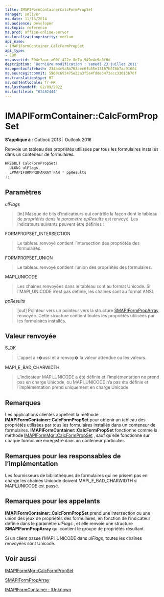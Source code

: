 ```yaml
---
title: IMAPIFormContainerCalcFormPropSet
manager: soliver
ms.date: 11/16/2014
ms.audience: Developer
ms.topic: reference
ms.prod: office-online-server
ms.localizationpriority: medium
api_name:
- IMAPIFormContainer.CalcFormPropSet
api_type:
- COM
ms.assetid: 594e3aac-a00f-422e-8e7a-949e4c9a3f8d
description: 'Derniére modification : samedi 23 juillet 2011'
ms.openlocfilehash: 234b4c9a8a763cec6fb55e13167b676b7ac91604
ms.sourcegitcommit: 5969c693475e22a3f5a4fdde3473ecc33013b76f
ms.translationtype: MT
ms.contentlocale: fr-FR
ms.lasthandoff: 02/09/2022
ms.locfileid: "62462444"
---
```

# <a name="imapiformcontainercalcformpropset"></a>IMAPIFormContainer::CalcFormPropSet

  
  
**S’applique à** : Outlook 2013 | Outlook 2016 
  
Renvoie un tableau des propriétés utilisées par tous les formulaires installés dans un conteneur de formulaires.
  
```cpp
HRESULT CalcFormPropSet(
  ULONG ulFlags,
  LPMAPIFORMPROPARRAY FAR * ppResults
);
```

## <a name="parameters"></a>Paramètres

 _ulFlags_
  
> [in] Masque de bits d’indicateurs qui contrôle la façon dont le tableau de _propriétés dans le paramètre ppResults_ est renvoyé. Les indicateurs suivants peuvent être définies : 
    
FORMPROPSET_INTERSECTION 
  
> Le tableau renvoyé contient l’intersection des propriétés des formulaires.
    
FORMPROPSET_UNION 
  
> Le tableau renvoyé contient l’union des propriétés des formulaires.
    
MAPI_UNICODE 
  
> Les chaînes renvoyées dans le tableau sont au format Unicode. Si l’MAPI_UNICODE n’est pas définie, les chaînes sont au format ANSI.
    
 _ppResults_
  
> [out] Pointeur vers un pointeur vers la structure [SMAPIFormPropArray](smapiformproparray.md) renvoyée. Cette structure contient toutes les propriétés utilisées par les formulaires installés. 
    
## <a name="return-value"></a>Valeur renvoyée

S_OK 
  
> L'appel a r�ussi et a renvoy� la valeur attendue ou les valeurs.
    
MAPI_E_BAD_CHARWIDTH 
  
> L’indicateur MAPI_UNICODE a été définie et l’implémentation ne prend pas en charge Unicode, ou MAPI_UNICODE n’a pas été définie et l’implémentation prend uniquement en charge Unicode.
    
## <a name="remarks"></a>Remarques

Les applications clientes appellent la méthode **IMAPIFormContainer::CalcFormPropSet** pour obtenir un tableau des propriétés utilisées par tous les formulaires installés dans un conteneur de formulaires. **IMAPIFormContainer::CalcFormPropSet** fonctionne comme la méthode [IMAPIFormMgr::CalcFormPropSet](imapiformmgr-calcformpropset.md) , sauf qu’elle fonctionne sur chaque formulaire enregistré dans un conteneur particulier. 
  
## <a name="notes-to-implementers"></a>Remarques pour les responsables de l’implémentation

Les fournisseurs de bibliothèques de formulaires qui ne prisent pas en charge les chaînes Unicode doivent MAPI_E_BAD_CHARWIDTH si MAPI_UNICODE est passé.
  
## <a name="notes-to-callers"></a>Remarques pour les appelants

 **IMAPIFormContainer::CalcFormPropSet** prend une intersection ou une union des jeux de propriétés des formulaires, en fonction de l’indicateur définie dans le paramètre _ulFlags_ , et elle renvoie une structure **SMAPIFormPropArray** qui contient le groupe de propriétés résultant. 
  
Si un client passe l’MAPI_UNICODE dans  _ulFlags_, toutes les chaînes renvoyées sont Unicode.
  
## <a name="see-also"></a>Voir aussi



[IMAPIFormMgr::CalcFormPropSet](imapiformmgr-calcformpropset.md)
  
[SMAPIFormPropArray](smapiformproparray.md)
  
[IMAPIFormContainer : IUnknown](imapiformcontaineriunknown.md)

